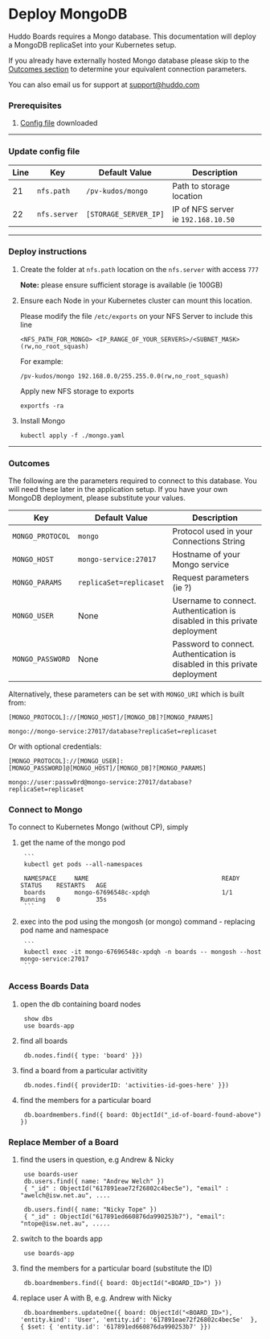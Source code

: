 # Deploy MongoDB

Huddo Boards requires a Mongo database. This documentation will deploy a MongoDB replicaSet into your Kubernetes setup.

If you already have externally hosted Mongo database please skip to the [Outcomes section](/boards/kubernetes/mongo/#outcomes) to determine your equivalent connection parameters.

You can also email us for support at [support@huddo.com](mailto:support@huddo.com)

### Prerequisites

1. [Config file](/assets/config/kubernetes/mongo.yaml) downloaded

---

### Update config file

| Line | Key          | Default Value         | Description                             |
| ---- | ------------ | --------------------- | --------------------------------------- |
| 21   | `nfs.path`   | `/pv-kudos/mongo`     | Path to storage location                |
| 22   | `nfs.server` | `[STORAGE_SERVER_IP]` | IP of NFS server</br>ie `192.168.10.50` |

---

### Deploy instructions

1.  Create the folder at `nfs.path` location on the `nfs.server` with access `777`

    **Note:** please ensure sufficient storage is available (ie 100GB)

1.  Ensure each Node in your Kubernetes cluster can mount this location.

    Please modify the file `/etc/exports` on your NFS Server to include this line

        <NFS_PATH_FOR_MONGO> <IP_RANGE_OF_YOUR_SERVERS>/<SUBNET_MASK>(rw,no_root_squash)

    For example:

        /pv-kudos/mongo 192.168.0.0/255.255.0.0(rw,no_root_squash)

    Apply new NFS storage to exports

        exportfs -ra

1.  Install Mongo

        kubectl apply -f ./mongo.yaml

---

### Outcomes

The following are the parameters required to connect to this database. You will need these later in the application setup. If you have your own MongoDB deployment, please substitute your values.

| Key              | Default Value           | Description                                                                    |
| ---------------- | ----------------------- | ------------------------------------------------------------------------------ |
| `MONGO_PROTOCOL` | `mongo`                 | Protocol used in your Connections String                                       |
| `MONGO_HOST`     | `mongo-service:27017`   | Hostname of your Mongo service                                                 |
| `MONGO_PARAMS`   | `replicaSet=replicaset` | Request parameters (ie ?)                                                      |
| `MONGO_USER`     | None                    | Username to connect.</br>Authentication is disabled in this private deployment |
| `MONGO_PASSWORD` | None                    | Password to connect.</br>Authentication is disabled in this private deployment |

Alternatively, these parameters can be set with `MONGO_URI` which is built from:

    [MONGO_PROTOCOL]://[MONGO_HOST]/[MONGO_DB]?[MONGO_PARAMS]

    mongo://mongo-service:27017/database?replicaSet=replicaset

Or with optional credentials:

    [MONGO_PROTOCOL]://[MONGO_USER]:[MONGO_PASSWORD]@[MONGO_HOST]/[MONGO_DB]?[MONGO_PARAMS]

    mongo://user:passw0rd@mongo-service:27017/database?replicaSet=replicaset

### Connect to Mongo

To connect to Kubernetes Mongo (without CP), simply

1. get the name of the mongo pod

        ```
        kubectl get pods --all-namespaces

        NAMESPACE     NAME                                     READY   STATUS    RESTARTS   AGE
        boards        mongo-67696548c-xpdqh                    1/1     Running   0          35s
        ```

1. exec into the pod using the mongosh (or mongo) command - replacing pod name and namespace

        ```
        kubectl exec -it mongo-67696548c-xpdqh -n boards -- mongosh --host mongo-service:27017
        ```

### Access Boards Data

1. open the db containing board nodes

        show dbs
        use boards-app
        

1. find all boards
        
        db.nodes.find({ type: 'board' }})

1. find a board from a particular activitity
        
        db.nodes.find({ providerID: 'activities-id-goes-here' }})
        
1. find the members for a particular board

        db.boardmembers.find({ board: ObjectId("_id-of-board-found-above") })
        
### Replace Member of a Board

1. find the users in question, e.g Andrew & Nicky

        use boards-user
        db.users.find({ name: "Andrew Welch" })
        { "_id" : ObjectId("617891eae72f26802c4bec5e"), "email" : "awelch@isw.net.au", ....

        db.users.find({ name: "Nicky Tope" })
        { "_id" : ObjectId("617891ed660876da990253b7"), "email": "ntope@isw.net.au", .....
        

1. switch to the boards app
        
        use boards-app

1. find the members for a particular board (substitute the ID)

        db.boardmembers.find({ board: ObjectId("<BOARD_ID>") })
        
1. replace user A with B, e.g. Andrew with Nicky
        
        db.boardmembers.updateOne({ board: ObjectId("<BOARD_ID>"), 'entity.kind': 'User', 'entity.id': '617891eae72f26802c4bec5e'  }, { $set: { 'entity.id': '617891ed660876da990253b7' }})
